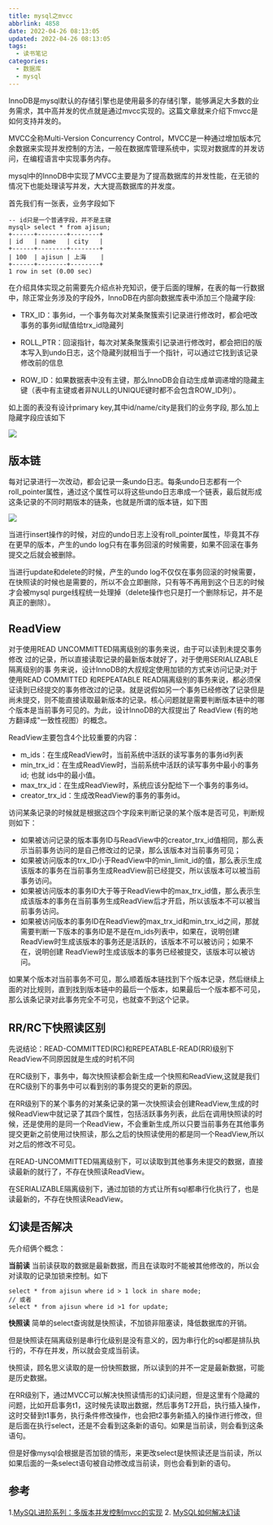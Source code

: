 ```yaml
---
title: mysql之mvcc
abbrlink: 4858
date: 2022-04-26 08:13:05
updated: 2022-04-26 08:13:05
tags:
  - 读书笔记
categories:
  - 数据库
  - mysql
---
```


InnoDB是mysql默认的存储引擎也是使用最多的存储引擎，能够满足大多数的业务需求，其中高并发的优点就是通过mvcc实现的。这篇文章就来介绍下mvcc是如何支持并发的。


MVCC全称Multi-Version Concurrency Control，MVCC是一种通过增加版本冗余数据来实现并发控制的方法，一般在数据库管理系统中，实现对数据库的并发访问，在编程语言中实现事务内存。

mysql中的InnoDB中实现了MVCC主要是为了提高数据库的并发性能，在无锁的情况下也能处理读写并发，大大提高数据库的并发度。

首先我们有一张表，业务字段如下

```
-- id只是一个普通字段，并不是主键
mysql> select * from ajisun;
+------+--------+--------+
| id   | name   | city   |
+------+--------+--------+
| 100  | ajisun | 上海    |
+------+--------+--------+
1 row in set (0.00 sec)
```

<!-- more -->

在介绍具体实现之前需要先介绍点补充知识，便于后面的理解，在表的每一行数据中，除正常业务涉及的字段外，InnoDB在内部向数据库表中添加三个隐藏字段:

* TRX_ID：事务id，一个事务每次对某条聚簇索引记录进行修改时，都会吧改事务的事务id赋值给trx_id隐藏列
* ROLL_PTR：回滚指针，每次对某条聚簇索引记录进行修改时，都会把旧的版本写入到undo日志，这个隐藏列就相当于一个指针，可以通过它找到该记录修改前的信息

* ROW_ID：如果数据表中没有主键，那么InnoDB会自动生成单调递增的隐藏主键（表中有主键或者非NULL的UNIQUE键时都不会包含ROW_ID列）。

如上面的表没有设计primary key,其中id/name/city是我们的业务字段,
那么加上隐藏字段应该如下

![](https://cdn.jsdelivr.net/gh/fengxiu/img/20220426160813.png)

## 版本链

每对记录进行一次改动，都会记录一条undo日志。每条undo日志都有一个roll_pointer属性，通过这个属性可以将这些undo日志串成一个链表，最后就形成这条记录的不同时期版本的链条，也就是所谓的版本链，如下图

![](https://cdn.jsdelivr.net/gh/fengxiu/img/20220426161609.png)

当进行insert操作的时候，对应的undo日志上没有roll_pointer属性，毕竟其不存在更早的版本，产生的undo log只有在事务回滚的时候需要，如果不回滚在事务提交之后就会被删除。

当进行update和delete的时候，产生的undo log不仅仅在事务回滚的时候需要，在快照读的时候也是需要的，所以不会立即删除，只有等不再用到这个日志的时候才会被mysql purge线程统一处理掉（delete操作也只是打一个删除标记，并不是真正的删除）。


## ReadView


对于使用READ UNCOMMITTED隔离级别的事务来说，由于可以读到未提交事务修改
过的记录，所以直接读取记录的最新版本就好了，对于使用SERIALIZABLE隔离级别的事
务来说，设计InnoDB的大叔规定使用加锁的方式来访问记录;对于使用READ COMMITTED 和REPEATABLE READ隔离级别的事务来说，都必须保证读到已经提交的事务修改过的记录。就是说假如另一个事务已经修改了记录但是尚未提交，则不能直接读取最新版本的记录。核心问题就是需要判断版本链中的哪个版本是当前事务可见的。为此，设计InnoDB的大叔提出了
ReadView (有的地方翻译成"一致性视图）的概念。

ReadView主要包含4个比较重要的内容：

* m_ids：在生成ReadView时，当前系统中活跃的读写事务的事务id列表
* min_trx_id：在生成ReadView时，当前系统中活跃的读写事务中最小的事务id; 也就
ids中的最小值。
* max_trx_id：在生成ReadView时，系统应该分配给下一个事务的事务id。
* creator_trx_id：生成改ReadView的事务的事务id。

访问某条记录的时候就是根据这四个字段来判断记录的某个版本是否可见，判断规则如下：

* 如果被访问记录的版本事务ID与ReadView中的creator_trx_id值相同，那么表示当前事务访问的是自己修改过的记录，那么该版本对当前事务可见；
* 如果被访问版本的trx_ID小于ReadView中的min_limit_id的值，那么表示生成该版本的事务在当前事务生成ReadView前已经提交，所以该版本可以被当前事务访问。
* 如果被访问版本的事务ID大于等于ReadView中的max_trx_id值，那么表示生成该版本的事务在当前事务生成ReadView后才开启，所以该版本不可以被当前事务访问。
* 如果被访问版本的事务ID在ReadView的max_trx_id和min_trx_id之间，那就需要判断一下版本的事务ID是不是在m_ids列表中，如果在，说明创建 ReadView时生成该版本的事务还是活跃的，该版本不可以被访问；如果不在，说明创建 ReadView时生成该版本的事务已经被提交，该版本可以被访问。

如果某个版本对当前事务不可见，那么顺着版本链找到下个版本记录，然后继续上面的对比规则，直到找到版本链中的最后一个版本，如果最后一个版本都不可见，那么该条记录对此事务完全不可见，也就查不到这个记录。

## RR/RC下快照读区别

先说结论：READ-COMMITTED(RC)和REPEATABLE-READ(RR)级别下ReadView不同原因就是生成的时机不同

在RC级别下，事务中，每次快照读都会新生成一个快照和ReadView,这就是我们在RC级别下的事务中可以看到别的事务提交的更新的原因。

在RR级别下的某个事务的对某条记录的第一次快照读会创建ReadView,生成的时候ReadView中就记录了其四个属性，包括活跃事务列表，此后在调用快照读的时候，还是使用的是同一个ReadView，不会重新生成,所以只要当前事务在其他事务提交更新之前使用过快照读，那么之后的快照读使用的都是同一个ReadView,所以对之后的修改不可见。


在READ-UNCOMMITTED隔离级别下，可以读取到其他事务未提交的数据，直接读最新的就行了，不存在快照读ReadView。

在SERIALIZABLE隔离级别下，通过加锁的方式让所有sql都串行化执行了，也是读最新的，不存在快照读ReadView。


## 幻读是否解决

先介绍俩个概念：

**当前读**
当前读获取的数据是最新数据，而且在读取时不能被其他修改的，所以会对读取的记录加锁来控制。如下

```
select * from ajisun where id > 1 lock in share mode;
// 或者
select * from ajisun where id >1 for update;
```

**快照读**
简单的select查询就是快照读，不加锁非阻塞读，降低数据库的开销。

但是快照读在隔离级别是串行化级别是没有意义的，因为串行化的sql都是排队执行的，不存在并发，所以就会变成当前读。

快照读，顾名思义读取的是一份快照数据，所以读到的并不一定是最新数据，可能是历史数据。


在RR级别下，通过MVCC可以解决快照读情形的幻读问题，但是这里有个隐藏的问题，比如开启事务t1，这时候先读取出数据，然后事务T2开启，执行插入操作，这时交替到t1事务，执行条件修改操作，也会把t2事务新插入的操作进行修改，但是后面在执行select，还是不会看到这条新的语句。如果是当前读，则会看到这条语句。

但是好像mysql会根据是否加锁的情形，来更改select是快照读还是当前读，所以如果后面的一条select语句被自动修改成当前读，则也会看到新的语句。



## 参考

1.[MySQL进阶系列：多版本并发控制mvcc的实现](https://mp.weixin.qq.com/s?__biz=Mzg5MDYzMzM5MA==&mid=2247484049&idx=1&sn=6c5c4c8cf2a089535c40ac4617387218&chksm=cfd8ef50f8af66463764ff186e72a236bf6a833da321c77b2ae40a3b26f96e8f43e1050fc773#rd)
2. [MySQL如何解决幻读](https://mp.weixin.qq.com/s/T65f4XhznoBxbs1Nv6DzQQ)